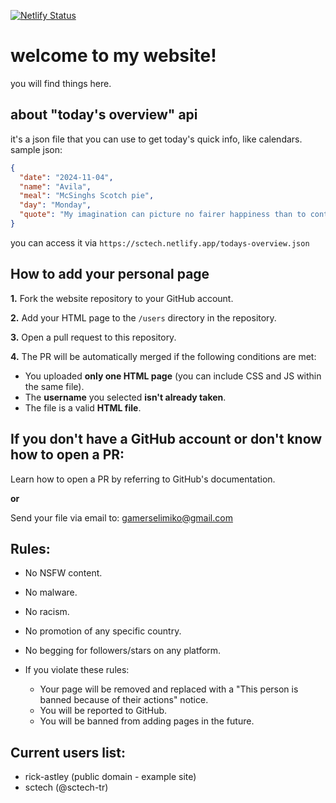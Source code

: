 [![Netlify Status](https://api.netlify.com/api/v1/badges/fc1bc6e4-be4c-4a3b-8ac5-5b55c52e409e/deploy-status)](https://app.netlify.com/sites/sctech/deploys)
# welcome to my website!
you will find things here.
## about "today's overview" api
it's a json file that you can use to get today's quick info, like calendars. sample json:
```json
{
  "date": "2024-11-04",
  "name": "Avila",
  "meal": "McSinghs Scotch pie",
  "day": "Monday",
  "quote": "My imagination can picture no fairer happiness than to continue living for art."
}
```
you can access it via `https://sctech.netlify.app/todays-overview.json`
## How to add your personal page

**1.** Fork the website repository to your GitHub account.

**2.** Add your HTML page to the `/users` directory in the repository.

**3.** Open a pull request to this repository.

**4.** The PR will be automatically merged if the following conditions are met:
- You uploaded **only one HTML page** (you can include CSS and JS within the same file).
- The **username** you selected **isn't already taken**.
- The file is a valid **HTML file**.

## If you don't have a GitHub account or don't know how to open a PR:

Learn how to open a PR by referring to GitHub's documentation.

**or**

Send your file via email to: [gamerselimiko@gmail.com](mailto:gamerselimiko@gmail.com)

## Rules:
- No NSFW content.
- No malware.
- No racism.
- No promotion of any specific country.
- No begging for followers/stars on any platform.

- If you violate these rules:
  - Your page will be removed and replaced with a "This person is banned because of their actions" notice.
  - You will be reported to GitHub.
  - You will be banned from adding pages in the future.

## Current users list:
- rick-astley (public domain - example site)
- sctech (@sctech-tr)

